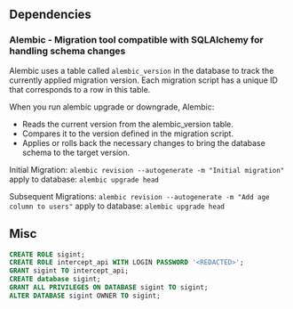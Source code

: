 ## Dependencies


### Alembic - Migration tool compatible with SQLAlchemy for handling schema changes

Alembic uses a table called `alembic_version` in the database to track the currently applied migration version. Each migration script has a unique ID that corresponds to a row in this table.

When you run alembic upgrade or downgrade, Alembic:
- Reads the current version from the alembic_version table.
- Compares it to the version defined in the migration script.
- Applies or rolls back the necessary changes to bring the database schema to the target version.

Initial Migration: `alembic revision --autogenerate -m "Initial migration"`
apply to database: `alembic upgrade head`

Subsequent Migrations: `alembic revision --autogenerate -m "Add age column to users"`
apply to database: `alembic upgrade head`

## Misc

```sql
CREATE ROLE sigint;
CREATE ROLE intercept_api WITH LOGIN PASSWORD '<REDACTED>';
GRANT sigint TO intercept_api;
CREATE database sigint;
GRANT ALL PRIVILEGES ON DATABASE sigint TO sigint;
ALTER DATABASE sigint OWNER TO sigint;
```

